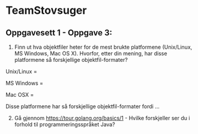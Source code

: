 # TeamStovsuger



Oppgavesett 1 - Oppgave 3:
----------------------------

1. Finn ut hva  objektfiler heter for de mest brukte platformene (Unix/Linux, MS Windows, Mac OS X). Hvorfor, etter din mening, har disse platformene så forskjellige objektfil-formater?

Unix/Linux = 

MS Windows = 

Mac OSX = 

Disse platformene har så forskjellige objektfil-formater fordi ...


2. Gå gjennom https://tour.golang.org/basics/1 - Hvilke forskjeller ser du i forhold til programmeringsspråket Java? 


